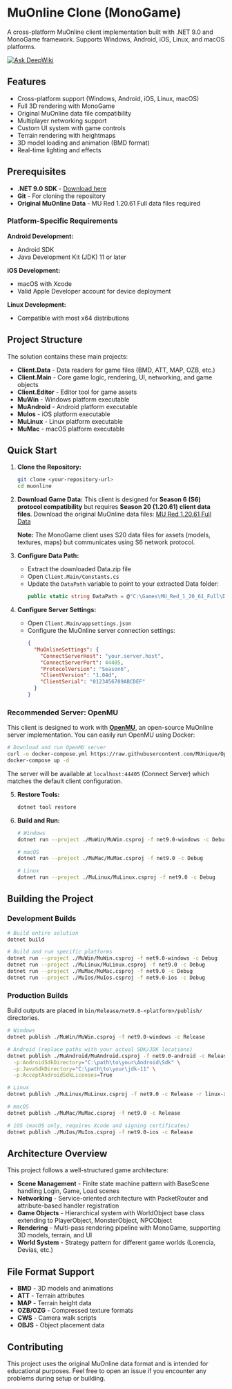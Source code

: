# MuOnline Clone (MonoGame)

A cross-platform MuOnline client implementation built with .NET 9.0 and MonoGame framework. Supports Windows, Android, iOS, Linux, and macOS platforms.

[![Ask DeepWiki](https://deepwiki.com/badge.svg)](https://deepwiki.com/bernatvadell/muonline)

## Features

- Cross-platform support (Windows, Android, iOS, Linux, macOS)
- Full 3D rendering with MonoGame
- Original MuOnline data file compatibility
- Multiplayer networking support
- Custom UI system with game controls
- Terrain rendering with heightmaps
- 3D model loading and animation (BMD format)
- Real-time lighting and effects

## Prerequisites

- **.NET 9.0 SDK** - [Download here](https://dotnet.microsoft.com/en-us/download/dotnet/9.0)
- **Git** - For cloning the repository
- **Original MuOnline Data** - MU Red 1.20.61 Full data files required

### Platform-Specific Requirements

**Android Development:**
- Android SDK
- Java Development Kit (JDK) 11 or later

**iOS Development:**
- macOS with Xcode
- Valid Apple Developer account for device deployment

**Linux Development:**
- Compatible with most x64 distributions

## Project Structure

The solution contains these main projects:

- **Client.Data** - Data readers for game files (BMD, ATT, MAP, OZB, etc.)
- **Client.Main** - Core game logic, rendering, UI, networking, and game objects  
- **Client.Editor** - Editor tool for game assets
- **MuWin** - Windows platform executable
- **MuAndroid** - Android platform executable
- **MuIos** - iOS platform executable
- **MuLinux** - Linux platform executable
- **MuMac** - macOS platform executable

## Quick Start

1. **Clone the Repository:**
   ```bash
   git clone <your-repository-url>
   cd muonline
   ```

2. **Download Game Data:**
   This client is designed for **Season 6 (S6) protocol compatibility** but requires **Season 20 (1.20.61) client data files**. 
   Download the original MuOnline data files:
   [MU Red 1.20.61 Full Data](https://full-wkr.mu.webzen.co.kr/muweb/full/MU_Red_1_20_61_Full.zip)
   
   **Note:** The MonoGame client uses S20 data files for assets (models, textures, maps) but communicates using S6 network protocol.

3. **Configure Data Path:**
   - Extract the downloaded Data.zip file
   - Open `Client.Main/Constants.cs`
   - Update the `DataPath` variable to point to your extracted Data folder:
     ```csharp
     public static string DataPath = @"C:\Games\MU_Red_1_20_61_Full\Data";
     ```

4. **Configure Server Settings:**
   - Open `Client.Main/appsettings.json`
   - Configure the MuOnline server connection settings:
     ```json
     {
       "MuOnlineSettings": {
         "ConnectServerHost": "your.server.host",
         "ConnectServerPort": 44405,
         "ProtocolVersion": "Season6",
         "ClientVersion": "1.04d",
         "ClientSerial": "0123456789ABCDEF"
       }
     }
     ```

### Recommended Server: OpenMU

This client is designed to work with **[OpenMU](https://github.com/MUnique/OpenMU)**, an open-source MuOnline server implementation. You can easily run OpenMU using Docker:

```bash
# Download and run OpenMU server
curl -o docker-compose.yml https://raw.githubusercontent.com/MUnique/OpenMU/master/deploy/all-in-one/docker-compose.yml
docker-compose up -d
```

The server will be available at `localhost:44405` (Connect Server) which matches the default client configuration.

5. **Restore Tools:**
   ```bash
   dotnet tool restore
   ```

6. **Build and Run:**
   ```bash
   # Windows
   dotnet run --project ./MuWin/MuWin.csproj -f net9.0-windows -c Debug
   
   # macOS
   dotnet run --project ./MuMac/MuMac.csproj -f net9.0 -c Debug
   
   # Linux
   dotnet run --project ./MuLinux/MuLinux.csproj -f net9.0 -c Debug
   ```

## Building the Project

### Development Builds
```bash
# Build entire solution
dotnet build

# Build and run specific platforms
dotnet run --project ./MuWin/MuWin.csproj -f net9.0-windows -c Debug     # Windows
dotnet run --project ./MuLinux/MuLinux.csproj -f net9.0 -c Debug         # Linux
dotnet run --project ./MuMac/MuMac.csproj -f net9.0 -c Debug             # macOS
dotnet run --project ./MuIos/MuIos.csproj -f net9.0-ios -c Debug         # iOS (macOS only)
```

### Production Builds
Build outputs are placed in `bin/Release/net9.0-<platform>/publish/` directories.

```bash
# Windows
dotnet publish ./MuWin/MuWin.csproj -f net9.0-windows -c Release

# Android (replace paths with your actual SDK/JDK locations)
dotnet publish ./MuAndroid/MuAndroid.csproj -f net9.0-android -c Release \
  -p:AndroidSdkDirectory="C:\path\to\your\Android\Sdk" \
  -p:JavaSdkDirectory="C:\path\to\your\jdk-11" \
  -p:AcceptAndroidSdkLicenses=True

# Linux  
dotnet publish ./MuLinux/MuLinux.csproj -f net9.0 -c Release -r linux-x64

# macOS
dotnet publish ./MuMac/MuMac.csproj -f net9.0 -c Release

# iOS (macOS only, requires Xcode and signing certificates)
dotnet publish ./MuIos/MuIos.csproj -f net9.0-ios -c Release
```

## Architecture Overview

This project follows a well-structured game architecture:

- **Scene Management** - Finite state machine pattern with BaseScene handling Login, Game, Load scenes
- **Networking** - Service-oriented architecture with PacketRouter and attribute-based handler registration
- **Game Objects** - Hierarchical system with WorldObject base class extending to PlayerObject, MonsterObject, NPCObject
- **Rendering** - Multi-pass rendering pipeline with MonoGame, supporting 3D models, terrain, and UI
- **World System** - Strategy pattern for different game worlds (Lorencia, Devias, etc.)

## File Format Support

- **BMD** - 3D models and animations
- **ATT** - Terrain attributes  
- **MAP** - Terrain height data
- **OZB/OZG** - Compressed texture formats
- **CWS** - Camera walk scripts
- **OBJS** - Object placement data

## Contributing

This project uses the original MuOnline data format and is intended for educational purposes. Feel free to open an issue if you encounter any problems during setup or building.
